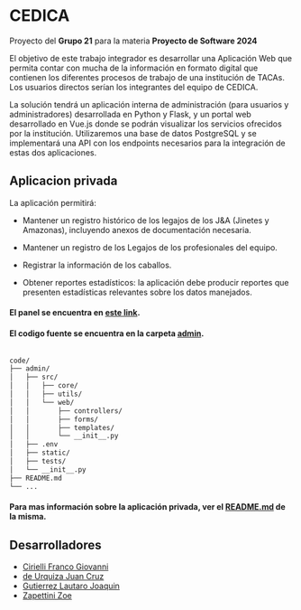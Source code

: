 # CEDICA

Proyecto del **Grupo 21** para la materia **Proyecto de Software 2024** 

El objetivo de este trabajo integrador es desarrollar una Aplicación Web que permita contar con mucha de la información en formato digital que contienen los diferentes procesos de trabajo de una institución de TACAs. Los usuarios directos serían los integrantes del equipo de CEDICA.

La solución tendrá un aplicación interna de administración (para usuarios y administradores) desarrollada en Python y Flask, y un portal web desarrollado en Vue.js donde se podrán visualizar los servicios ofrecidos por la institución. Utilizaremos una base de datos PostgreSQL y se implementará una API con los endpoints necesarios para la integración de estas dos aplicaciones.


## Aplicacion privada

    
La aplicación permitirá:

- Mantener un registro histórico de los legajos de los J&A (Jinetes y Amazonas), incluyendo anexos de documentación necesaria.

- Mantener un registro de los Legajos de los profesionales del equipo.

- Registrar la información de los caballos.

- Obtener reportes estadísticos: la aplicación debe producir reportes que presenten estadísticas relevantes sobre los datos manejados.

#### El panel se encuentra en [este link](https://admin-grupo21.proyecto2024.linti.unlp.edu.ar/login).

#### El codigo fuente se encuentra en la carpeta [admin](./admin).

```bash

code/
├── admin/
│   ├── src/
│   │   ├── core/
│   │   ├── utils/
│   │   └── web/
│   │       ├── controllers/
│   │       ├── forms/
│   │       ├── templates/
│   │       └── __init__.py
│   ├── .env
│   ├── static/
│   ├── tests/
│   └── __init__.py
├── README.md
└── ...

```

#### Para mas información sobre la aplicación privada, ver el [README.md](./admin/README.md) de la misma.




## Desarrolladores
- [Cirielli Franco Giovanni](https://github.com/FrancoCirielli16)
- [de Urquiza Juan Cruz](https://github.com/deurquizajuancruz)
- [Gutierrez Lautaro Joaquin](https://github.com/LautyGutierrez)
- [Zapettini Zoe](https://github.com/zoezapettini)

